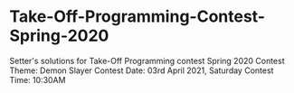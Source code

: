 # Take-Off-Programming-Contest-Spring-2020
Setter's solutions for Take-Off Programming contest Spring 2020
Contest Theme: Demon Slayer
Contest Date: 03rd April 2021, Saturday
Contest Time: 10:30AM

